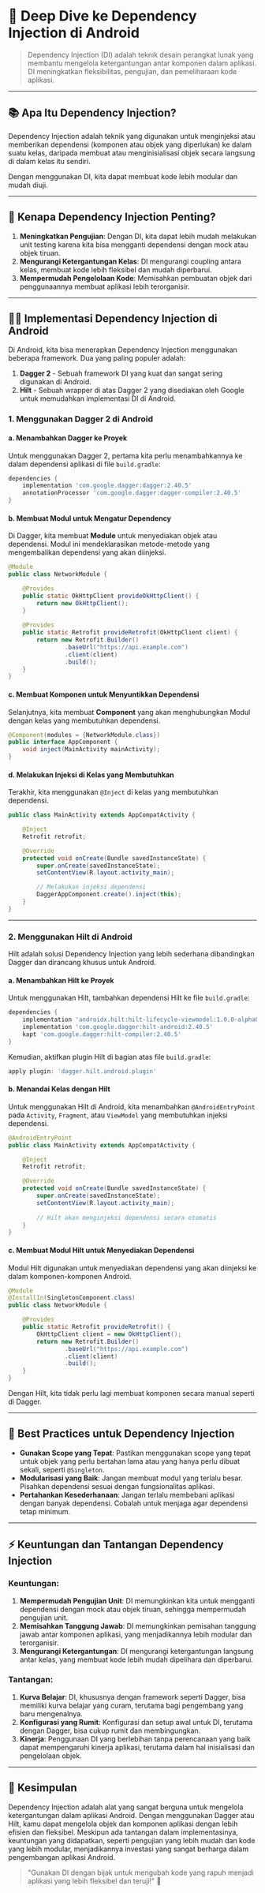 # 🧩 Deep Dive ke Dependency Injection di Android

> Dependency Injection (DI) adalah teknik desain perangkat lunak yang membantu mengelola ketergantungan antar komponen dalam aplikasi. DI meningkatkan fleksibilitas, pengujian, dan pemeliharaan kode aplikasi.

---

## 📚 Apa Itu Dependency Injection?

Dependency Injection adalah teknik yang digunakan untuk menginjeksi atau memberikan dependensi (komponen atau objek yang diperlukan) ke dalam suatu kelas, daripada membuat atau menginisialisasi objek secara langsung di dalam kelas itu sendiri.

Dengan menggunakan DI, kita dapat membuat kode lebih modular dan mudah diuji.

---

## 🚀 Kenapa Dependency Injection Penting?

1. **Meningkatkan Pengujian**: Dengan DI, kita dapat lebih mudah melakukan unit testing karena kita bisa mengganti dependensi dengan mock atau objek tiruan.
2. **Mengurangi Ketergantungan Kelas**: DI mengurangi coupling antara kelas, membuat kode lebih fleksibel dan mudah diperbarui.
3. **Mempermudah Pengelolaan Kode**: Memisahkan pembuatan objek dari penggunaannya membuat aplikasi lebih terorganisir.

---

## 🧑‍💻 Implementasi Dependency Injection di Android

Di Android, kita bisa menerapkan Dependency Injection menggunakan beberapa framework. Dua yang paling populer adalah:

1. **Dagger 2** - Sebuah framework DI yang kuat dan sangat sering digunakan di Android.
2. **Hilt** - Sebuah wrapper di atas Dagger 2 yang disediakan oleh Google untuk memudahkan implementasi DI di Android.

### 1. **Menggunakan Dagger 2 di Android**

#### a. **Menambahkan Dagger ke Proyek**

Untuk menggunakan Dagger 2, pertama kita perlu menambahkannya ke dalam dependensi aplikasi di file `build.gradle`:

```gradle
dependencies {
    implementation 'com.google.dagger:dagger:2.40.5'
    annotationProcessor 'com.google.dagger:dagger-compiler:2.40.5'
}
```

#### b. **Membuat Modul untuk Mengatur Dependency**

Di Dagger, kita membuat **Module** untuk menyediakan objek atau dependensi. Modul ini mendeklarasikan metode-metode yang mengembalikan dependensi yang akan diinjeksi.

```java
@Module
public class NetworkModule {

    @Provides
    public static OkHttpClient provideOkHttpClient() {
        return new OkHttpClient();
    }
    
    @Provides
    public static Retrofit provideRetrofit(OkHttpClient client) {
        return new Retrofit.Builder()
                .baseUrl("https://api.example.com")
                .client(client)
                .build();
    }
}
```

#### c. **Membuat Komponen untuk Menyuntikkan Dependensi**

Selanjutnya, kita membuat **Component** yang akan menghubungkan Modul dengan kelas yang membutuhkan dependensi.

```java
@Component(modules = {NetworkModule.class})
public interface AppComponent {
    void inject(MainActivity mainActivity);
}
```

#### d. **Melakukan Injeksi di Kelas yang Membutuhkan**

Terakhir, kita menggunakan `@Inject` di kelas yang membutuhkan dependensi.

```java
public class MainActivity extends AppCompatActivity {

    @Inject
    Retrofit retrofit;

    @Override
    protected void onCreate(Bundle savedInstanceState) {
        super.onCreate(savedInstanceState);
        setContentView(R.layout.activity_main);

        // Melakukan injeksi dependensi
        DaggerAppComponent.create().inject(this);
    }
}
```

---

### 2. **Menggunakan Hilt di Android**

Hilt adalah solusi Dependency Injection yang lebih sederhana dibandingkan Dagger dan dirancang khusus untuk Android.

#### a. **Menambahkan Hilt ke Proyek**

Untuk menggunakan Hilt, tambahkan dependensi Hilt ke file `build.gradle`:

```gradle
dependencies {
    implementation 'androidx.hilt:hilt-lifecycle-viewmodel:1.0.0-alpha03'
    implementation 'com.google.dagger:hilt-android:2.40.5'
    kapt 'com.google.dagger:hilt-compiler:2.40.5'
}
```

Kemudian, aktifkan plugin Hilt di bagian atas file `build.gradle`:

```gradle
apply plugin: 'dagger.hilt.android.plugin'
```

#### b. **Menandai Kelas dengan Hilt**

Untuk menggunakan Hilt di Android, kita menambahkan `@AndroidEntryPoint` pada `Activity`, `Fragment`, atau `ViewModel` yang membutuhkan injeksi dependensi.

```java
@AndroidEntryPoint
public class MainActivity extends AppCompatActivity {

    @Inject
    Retrofit retrofit;

    @Override
    protected void onCreate(Bundle savedInstanceState) {
        super.onCreate(savedInstanceState);
        setContentView(R.layout.activity_main);
        
        // Hilt akan menginjeksi dependensi secara otomatis
    }
}
```

#### c. **Membuat Modul Hilt untuk Menyediakan Dependensi**

Modul Hilt digunakan untuk menyediakan dependensi yang akan diinjeksi ke dalam komponen-komponen Android.

```java
@Module
@InstallIn(SingletonComponent.class)
public class NetworkModule {

    @Provides
    public static Retrofit provideRetrofit() {
        OkHttpClient client = new OkHttpClient();
        return new Retrofit.Builder()
                .baseUrl("https://api.example.com")
                .client(client)
                .build();
    }
}
```

Dengan Hilt, kita tidak perlu lagi membuat komponen secara manual seperti di Dagger.

---

## 🎨 Best Practices untuk Dependency Injection

- **Gunakan Scope yang Tepat**: Pastikan menggunakan scope yang tepat untuk objek yang perlu bertahan lama atau yang hanya perlu dibuat sekali, seperti `@Singleton`.
- **Modularisasi yang Baik**: Jangan membuat modul yang terlalu besar. Pisahkan dependensi sesuai dengan fungsionalitas aplikasi.
- **Pertahankan Kesederhanaan**: Jangan terlalu membebani aplikasi dengan banyak dependensi. Cobalah untuk menjaga agar dependensi tetap minimum.

---

## ⚡ Keuntungan dan Tantangan Dependency Injection

### Keuntungan:

1. **Mempermudah Pengujian Unit**: DI memungkinkan kita untuk mengganti dependensi dengan mock atau objek tiruan, sehingga mempermudah pengujian unit.
2. **Memisahkan Tanggung Jawab**: DI memungkinkan pemisahan tanggung jawab antar komponen aplikasi, yang menjadikannya lebih modular dan terorganisir.
3. **Mengurangi Ketergantungan**: DI mengurangi ketergantungan langsung antar kelas, yang membuat kode lebih mudah dipelihara dan diperbarui.

### Tantangan:

1. **Kurva Belajar**: DI, khususnya dengan framework seperti Dagger, bisa memiliki kurva belajar yang curam, terutama bagi pengembang yang baru mengenalnya.
2. **Konfigurasi yang Rumit**: Konfigurasi dan setup awal untuk DI, terutama dengan Dagger, bisa cukup rumit dan membingungkan.
3. **Kinerja**: Penggunaan DI yang berlebihan tanpa perencanaan yang baik dapat mempengaruhi kinerja aplikasi, terutama dalam hal inisialisasi dan pengelolaan objek.

---

## 💬 Kesimpulan

Dependency Injection adalah alat yang sangat berguna untuk mengelola ketergantungan dalam aplikasi Android. Dengan menggunakan Dagger atau Hilt, kamu dapat mengelola objek dan komponen aplikasi dengan lebih efisien dan fleksibel. Meskipun ada tantangan dalam implementasinya, keuntungan yang didapatkan, seperti pengujian yang lebih mudah dan kode yang lebih modular, menjadikannya investasi yang sangat berharga dalam pengembangan aplikasi Android.

> "Gunakan DI dengan bijak untuk mengubah kode yang rapuh menjadi aplikasi yang lebih fleksibel dan teruji!" 🧩